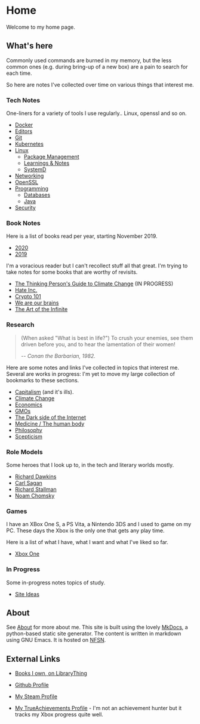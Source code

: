 # Home

Welcome to my home page.

## What's here

Commonly used commands are burned in my memory, but the less common
ones (e.g. during bring-up of a new box) are a pain to search for each
time.

So here are notes I've collected over time on various things that
interest me.

### Tech Notes

One-liners for a variety of tools I use regularly.. Linux, openssl and
so on.

- [Docker](notes/docker.md)
- [Editors](notes/editors.md)
- [Git](notes/git.md)
- [Kubernetes](notes/k8s.md)
- [Linux](notes/linux/linux.md)
    - [Package Management](notes/linux/package-management.md)
    - [Learnings & Notes](notes/linux/learnings-and-notes.md)
    - [SystemD](notes/linux/systemd.md)
- [Networking](notes/networking.md)
- [OpenSSL](notes/openssl.md)
- [Programming](notes/programming/programming.md)
    - [Databases](notes/programming/databases.md)
    - [Java](notes/programming/java.md)
- [Security](notes/security.md)

### Book Notes

Here is a list of books read per year, starting November 2019.

- [2020](books/2020.md)
- [2019](books/2019.md)

I'm a voracious reader but I can't recollect stuff all that great. I'm
trying to take notes for some books that are worthy of revisits.

- [The Thinking Person's Guide to Climate Change](books/thinking-climate-change.md) (IN PROGRESS)
- [Hate Inc.](books/hate-inc.md)
- [Crypto 101](books/crypto101.md)
- [We are our brains](books/we-are-our-brains.md)
- [The Art of the Infinite](books/the-art-of-the-infinite.md)

### Research

> (When asked "What is best in life?") To crush your enemies, see them driven
> before you, and to hear the lamentation of their women!
>
> -- *Conan the Barbarian, 1982.*

Here are some notes and links I've collected in topics that interest me. Several
are works in progress: I'm yet to move my large collection of bookmarks to these
sections.

- [Capitalism](research/capitalism.md) (and it's ills).
- [Climate Change](research/climate-change.md)
- [Economics](research/economics.md)
- [GMOs](research/gmo.md)
- [The Dark side of the Internet](research/internet.md)
- [Medicine / The human body](research/medicine.md)
- [Philosophy](research/philosophy.md)
- [Scepticism](research/scepticism.md)

### Role Models

Some heroes that I look up to, in the tech and literary worlds mostly.

- [Richard Dawkins](heroes/dawkins.md)
- [Carl Sagan](heroes/sagan.md)
- [Richard Stallman](heroes/stallman.md)
- [Noam Chomsky](heroes/chomsky.md)

### Games

I have an XBox One S, a PS Vita, a Nintendo 3DS and I used to game on my PC.
These days the Xbox is the only one that gets any play time.

Here is a list of what I have, what I want and what I've liked so far.

- [Xbox One](games/xboxone.md)


### In Progress

Some in-progress notes topics of study.

- [Site Ideas](inprogress/site-ideas.md)

## About

See [About](about.md) for more about me. This site is built using the
lovely [MkDocs](http://www.mkdocs.org), a python-based static site
generator. The content is written in markdown using GNU Emacs. It is
hosted on [NFSN](https://nearlyfreespeech.net).

## External Links

- [Books I own, on LibraryThing](https://www.librarything.com/catalog/indeliblestamp)

- [Github Profile](https://github.com/arunsrin/)

- [My Steam Profile](https://steamcommunity.com/id/indeliblestamp)

- [My TrueAchievements
Profile](https://www.trueachievements.com/gamer/arunsrin) - I'm not an
achievement hunter but it tracks my Xbox progress quite well.

